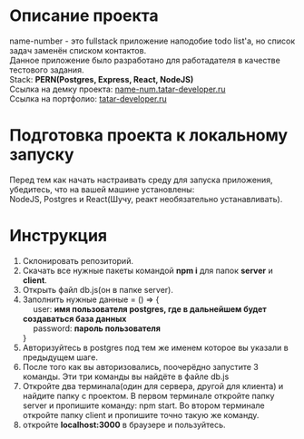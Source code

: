 # Описание проекта

name-number - это fullstack приложение наподобие todo list'а, но список задач заменён списком контактов.  
Данное приложение было разработано для работадателя в качестве тестового задания.  
Stack: **PERN(Postgres, Express, React, NodeJS)**  
Ссылка на демку проекта: [name-num.tatar-developer.ru](http://name-num.tatar-developer.ru)  
Ссылка на портфолио: [tatar-developer.ru](https://tatar-developer.ru)

# Подготовка проекта к локальному запуску

Перед тем как начать настраивать среду для запуска приложения, убедитесь, что на вашей машине установлены:  
NodeJS, Postgres и React(Шучу, реакт необязательно устанавливать).

# Инструкция

1. Склонировать репозиторий.
2. Скачать все нужные пакеты командой **npm i** для папок **server** и **client**.
3. Открыть файл db.js(он в папке server).
4. Заполнить нужные данные = () => {  
   &emsp; user: **имя пользователя postgres, где в дальнейшем будет создаваться база данных**  
   &emsp; password: **пароль пользователя**  
   }
5. Авторизуйтесь в postgres под тем же именем которое вы указали в предыдущем шаге.
6. После того как вы авторизовались, поочерёдно запустите 3 команды. Эти три команды вы найдёте в файле db.js
7. Откройте два терминала(один для сервера, другой для клиента) и найдите папку с проектом. В первом терминале откройте папку server и пропишите команду: npm start. Во втором терминале откройте папку client и пропишите точно такую же команду.
8. откройте **localhost:3000** в браузере и пользуйтесь.
